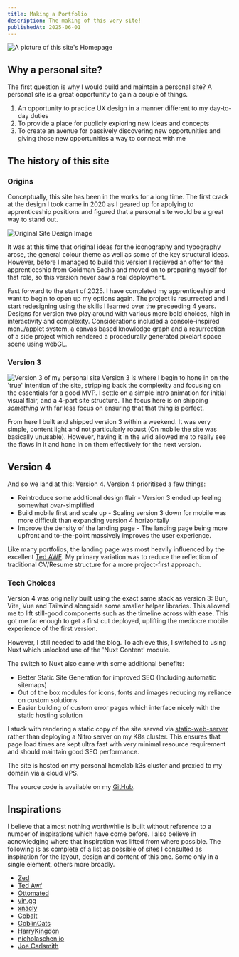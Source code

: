 ```yaml
---
title: Making a Portfolio
description: The making of this very site!
publishedAt: 2025-06-01
---
```


![A picture of this site's Homepage](/blog/site-making/personal-site-v4_1-homepage.png)

## Why a personal site?

The first question is why I would build and maintain a personal site? A personal site is a great opportunity to gain a couple of things.

1. An opportunity to practice UX design in a manner different to my day-to-day duties
2. To provide a place for publicly exploring new ideas and concepts
3. To create an avenue for passively discovering new opportunities and giving those new opportunities a way to connect with me

## The history of this site

### Origins

Conceptually, this site has been in the works for a long time. The first crack at the design I took came in 2020 as I geared up for applying to apprenticeship positions and figured that a personal site would be a great way to stand out.

![Original Site Design Image](/blog/site-making/personal-site-original-design.png)

It was at this time that original ideas for the iconography and typography arose, the general colour theme as well as some of the key structural ideas. However, before I managed to build this version I recieved an offer for the apprenticeship from Goldman Sachs and moved on to preparing myself for that role, so this version never saw a real deployment.

Fast forward to the start of 2025. I have completed my apprenticeship and want to begin to open up my options again. The project is resurrected and I start redesigning using the skills I learned over the preceeding 4 years. Designs for version two play around with various more bold choices, high in interactivity and complexity. Considerations included a console-inspired menu/applet system, a canvas based knowledge graph and a resurrection of a side project which rendered a procedurally generated pixelart space scene using webGL.

### Version 3

![Version 3 of my personal site](/blog/site-making/personal-site-v3-homepage.png)
Version 3 is where I begin to hone in on the 'true' intention of the site, stripping back the complexity and focusing on the essentials for a good MVP. I settle on a simple intro animation for initial visual flair, and a 4-part site structure. The focus here is on shipping _something_ with far less focus on ensuring that that thing is perfect.

From here I built and shipped version 3 within a weekend. It was very simple, content light and not particularly robust (On mobile the site was basically unusable). However, having it in the wild allowed me to really see the flaws in it and hone in on them effectively for the next version.

## Version 4

And so we land at this: Version 4. Version 4 prioritised a few things:

- Reintroduce some additional design flair - Version 3 ended up feeling somewhat _over_-simplified
- Build mobile first and scale up - Scaling version 3 down for mobile was more difficult than expanding version 4 horizontally
- Improve the density of the landing page - The landing page being more upfront and to-the-point massively improves the user experience.

Like many portfolios, the landing page was most heavily influenced by the excellent [Ted AWF](https://tedawf.com/). My primary variation was to reduce the reflection of traditional CV/Resume structure for a more project-first approach.

### Tech Choices

Version 4 was originally built using the exact same stack as version 3: Bun, Vite, Vue and Tailwind alongside some smaller helper libraries. This allowed me to lift still-good components such as the timeline across with ease. This got me far enough to get a first cut deployed, uplifting the mediocre mobile experience of the first version.

However, I still needed to add the blog. To achieve this, I switched to using Nuxt which unlocked use of the 'Nuxt Content' module.

The switch to Nuxt also came with some additional benefits:

- Better Static Site Generation for improved SEO (Including automatic sitemaps)
- Out of the box modules for icons, fonts and images reducing my reliance on custom solutions
- Easier building of custom error pages which interface nicely with the static hosting solution

I stuck with rendering a static copy of the site served via [static-web-server](https://static-web-server.net/) rather than deploying a Nitro server on my K8s cluster. This ensures that page load times are kept ultra fast with very minimal resource requirement and should maintain good SEO performance.

The site is hosted on my personal homelab k3s cluster and proxied to my domain via a cloud VPS.

The source code is available on my [GitHub](https://github.com/SBMous/personal-site).

## Inspirations

I believe that almost nothing worthwhile is built without reference to a number of inspirations which have come before. I also believe in acnowledging where that inspiration was lifted from where possible. The following is as complete of a list as possible of sites I consulted as inspiration for the layout, design and content of this one. Some only in a single element, others more broadly.

- [Zed](https://zed.dev/)
- [Ted Awf](https://tedawf.com/)
- [Ottomated](https://ottomated.net)
- [vin.gg](https://vin.gg)
- [xnacly](https://xnacly.me/)
- [Cobalt](https://cobalt.tools/)
- [GoblinOats](https://goblinoats.com)
- [HarryKingdon](https://www.harrykingdon.com/)
- [nicholaschen.io](https://nicholaschen.io/)
- [Joe Carlsmith](https://joecarlsmith.com/)
